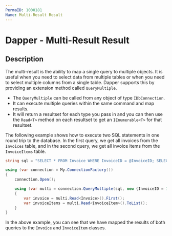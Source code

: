 ```yaml
---
PermaID: 1000181
Name: Multi-Result Result
---
```


# Dapper - Multi-Result Result

## Description

The multi-result is the ability to map a single query to multiple objects. It is useful when you need to select data from multiple tables or when you need to select multiple columns from a single table. Dapper supports this by providing an extension method called `QueryMultiple`.

 - The `QueryMultiple` can be called from any object of type `IDbConnection`. 
 - It can execute multiple queries within the same command and map results.
 - It will return a resultset for each type you pass in and you can then use the `Read<T>` method on each resultset to get an `IEnumerable<T>` for that resultset.

 The following example shows how to execute two SQL statements in one round trip to the database. In the first query, we get all invoices from the `Invoices` table, and in the second query, we get all invoice items from the `InvoiceItems` table. 

```csharp
string sql = "SELECT * FROM Invoice WHERE InvoiceID = @InvoiceID; SELECT * FROM InvoiceItem WHERE InvoiceID = @InvoiceID;";

using (var connection = My.ConnectionFactory())
{
    connection.Open();

    using (var multi = connection.QueryMultiple(sql, new {InvoiceID = 1}))
    {
        var invoice = multi.Read<Invoice>().First();
        var invoiceItems = multi.Read<InvoiceItem>().ToList();
    }
}
```

In the above example, you can see that we have mapped the results of both queries to the `Invoice` and `InvoiceItem` classes.
